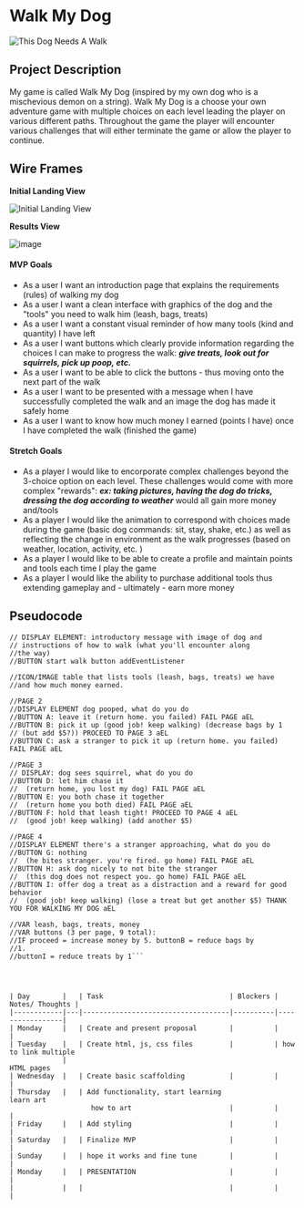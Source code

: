 # Walk My Dog

![This Dog Needs A Walk](https://images.unsplash.com/photo-1583512603805-3cc6b41f3edb?q=80&w=2680&auto=format&fit=crop&ixlib=rb-4.0.3&ixid=M3wxMjA3fDB8MHxwaG90by1wYWdlfHx8fGVufDB8fHx8fA%3D%3D
)

## Project Description 

My game is called Walk My Dog (inspired by my own dog who is a mischevious demon on a string). Walk My Dog is a choose your own adventure game with multiple choices on each level leading the player on various different paths. Throughout the game the player will encounter various challenges that will either terminate the game or allow the player to continue. 

## Wire Frames

**Initial Landing View**

![Initial Landing View](https://imgur.com/4WjgN5J)

**Results View**

![image](https://imgur.com/o0oQQW1)


#### MVP Goals
* As a user I want an introduction page that explains the requirements (rules) of walking my dog
* As a user I want a clean interface with graphics of the dog and the "tools" you need to walk him (leash, bags, treats)
* As a user I want a constant visual reminder of how many tools (kind and quantity) I have left
* As a user I want buttons which clearly provide information regarding the choices I can make to progress the walk: ___give treats, look out for squirrels, pick up poop, etc.___
* As a user I want to be able to click the buttons - thus moving onto the next part of the walk
* As a user I want to be presented with a message when I have successfully completed the walk and an image the dog has made it safely home
* As a user I want to know how much money I earned (points I have) once I have completed the walk (finished the game)

#### Stretch Goals

- As a player I would like to encorporate complex challenges beyond the 3-choice option on each level. These challenges would come with more complex "rewards": ___ex: taking pictures, having the dog do tricks, dressing the dog according to weather___ would all gain more money and/tools 
- As a player I would like the animation to correspond with choices made during the game (basic dog commands: sit, stay, shake, etc.) as well as reflecting the change in environment as the walk progresses (based on weather, location, activity, etc. )
- As a player I would like to be able to create a profile and maintain points and tools each time I play the game 
- As a player I would like the ability to purchase additional tools thus extending gameplay and - ultimately - earn more money 


## Pseudocode
```//HOME PAGE
// DISPLAY ELEMENT: introductory message with image of dog and 
// instructions of how to walk (what you'll encounter along 
//the way)
//BUTTON start walk button addEventListener

//ICON/IMAGE table that lists tools (leash, bags, treats) we have 
//and how much money earned. 

//PAGE 2
//DISPLAY ELEMENT dog pooped, what do you do
//BUTTON A: leave it (return home. you failed) FAIL PAGE aEL
//BUTTON B: pick it up (good job! keep walking) (decrease bags by 1
// (but add $5?)) PROCEED TO PAGE 3 aEL
//BUTTON C: ask a stranger to pick it up (return home. you failed) FAIL PAGE aEL

//PAGE 3
// DISPLAY: dog sees squirrel, what do you do 
//BUTTON D: let him chase it 
//  (return home, you lost my dog) FAIL PAGE aEL
//BUTTON E: you both chase it together 
//  (return home you both died) FAIL PAGE aEL
//BUTTON F: hold that leash tight! PROCEED TO PAGE 4 aEL
//  (good job! keep walking) (add another $5)

//PAGE 4
//DISPLAY ELEMENT there's a stranger approaching, what do you do
//BUTTON G: nothing 
//  (he bites stranger. you're fired. go home) FAIL PAGE aEL
//BUTTON H: ask dog nicely to not bite the stranger 
//  (this dog does not respect you. go home) FAIL PAGE aEL
//BUTTON I: offer dog a treat as a distraction and a reward for good behavior 
//  (good job! keep walking) (lose a treat but get another $5) THANK YOU FOR WALKING MY DOG aEL

//VAR leash, bags, treats, money 
//VAR buttons (3 per page, 9 total):  
//IF proceed = increase money by 5. buttonB = reduce bags by 
//1. 
//buttonI = reduce treats by 1```




| Day        |   | Task                               | Blockers | Notes/ Thoughts |
|------------|---|------------------------------------|----------|-----------------|
| Monday     |   | Create and present proposal        |          |                 |
| Tuesday    |   | Create html, js, css files         |          | how to link multiple 
             |                                                     HTML pages    
| Wednesday  |   | Create basic scaffolding           |          |                 |
| Thursday   |   | Add functionality, start learning                learn art
                    how to art                        |          |                 |
| Friday     |   | Add styling                        |          |                 |
| Saturday   |   | Finalize MVP                       |          |                 |
| Sunday     |   | hope it works and fine tune        |          |                 |
| Monday     |   | PRESENTATION                       |          |                 |
|            |   |                                    |          |                 |